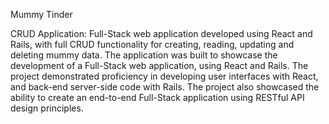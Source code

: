 Mummy Tinder

CRUD Application: Full-Stack web application developed using React and Rails, with full CRUD functionality for creating, reading, updating and deleting mummy data. The application was built to showcase the development of a Full-Stack web application, using React and Rails. The project demonstrated proficiency in developing user interfaces with React, and back-end server-side code with Rails. The project also showcased the ability to create an end-to-end Full-Stack application using RESTful API design principles.
